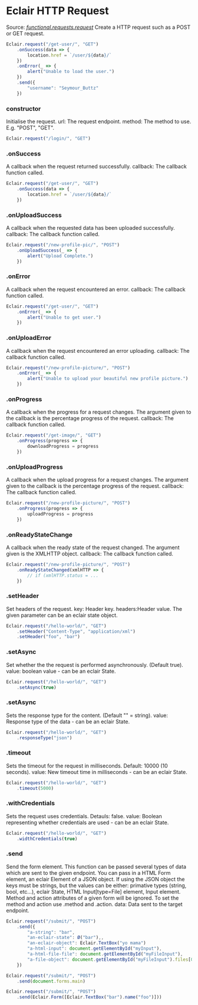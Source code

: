 # Eclair HTTP Request

Source: [_functional.requests.request_](https://github.com/SamGarlick/Eclair/tree/main/src/functional/requests/request.js)
Create a HTTP request such as a POST or GET request.
```javascript
Eclair.request("/get-user/", "GET")
    .onSuccess(data => {
        location.href = `/user/${data}/`
    })
    .onError(_ => {
        alert("Unable to load the user.")
    })
    .send({
        "username": "Seymour_Buttz"
    })
```
### constructor
Initialise the request.
url: The request endpoint.
method: The method to use. E.g. "POST", "GET".
```javascript
Eclair.request("/login/", "GET")
```
### .onSuccess
A callback when the request returned successfully.
callback: The callback function called.
```javascript
Eclair.request("/get-user/", "GET")
    .onSuccess(data => {
        location.href = `/user/${data}/`
    })
```
### .onUploadSuccess
A callback when the requested data has been uploaded successfully.
callback: The callback function called.
```javascript
Eclair.request("/new-profile-pic/", "POST")
    .onUploadSuccess(_ => {
        alert("Upload Complete.")
    })
```
### .onError
A callback when the request encountered an error.
callback: The callback function called.
```javascript
Eclair.request("/get-user/", "GET")
    .onError(_ => {
        alert("Unable to get user.")
    })
```
### .onUploadError
A callback when the request encountered an error uploading.
callback: The callback function called.
```javascript
Eclair.request("/new-profile-picture/", "POST")
    .onError(_ => {
        alert("Unable to upload your beautiful new profile picture.")
    })
```
### .onProgress
A callback when the progress for a request changes. The argument given to the callback is the percentage progress of the request.
callback: The callback function called.
```javascript
Eclair.request("/get-image/", "GET")
    .onProgress(progress => {
        downloadProgress = progress
    })
```
### .onUploadProgress
A callback when the upload progress for a request changes. The argument given to the callback is the percentage progress of the request.
callback: The callback function called.
```javascript
Eclair.request("/new-profile-picture/", "POST")
    .onProgress(progress => {
        uploadProgress = progress
    })
```
### .onReadyStateChange
A callback when the ready state of the request changed. The argument given is the XMLHTTP object.
callback: The callback function called.
```javascript
Eclair.request("/new-profile-picture/", "POST")
    .onReadyStateChanged(xmlHTTP => {
        // if (xmlHTTP.status = ...
    })
```
### .setHeader
Set headers of the request.
key: Header key.
headers:Header value. The given parameter can be an eclair state object.
```javascript
Eclair.request("/hello-world/", "GET")
    .setHeader("Content-Type", "application/xml")
    .setHeader("foo", "bar")
```
### .setAsync
Set whether the the request is performed asynchronously. (Default true).
value: boolean value - can be an eclair State.
```javascript
Eclair.request("/hello-world/", "GET")
    .setAsync(true)
```
### .setAsync
Sets the response type for the content. (Default "" = string).
value: Response type of the data - can be an eclair State.
```javascript
Eclair.request("/hello-world/", "GET")
    .responseType("json")
```
### .timeout
Sets the timeout for the request in milliseconds. Default: 10000 (10 seconds).
value: New timeout time in milliseconds - can be an eclair State.
```javascript
Eclair.request("/hello-world/", "GET")
    .timeout(5000)
```
### .withCredentials
Sets the request uses credentials. Detauls: false.
value: Boolean representing whether credentials are used - can be an eclair State.
```javascript
Eclair.request("/hello-world/", "GET")
    .widthCredentials(true)
```
### .send
Send the form element. This function can be passed several types of data which are sent to the given endpoint. You can pass in a HTML Form element, an eclair Element of a JSON object. If using the JSON object the keys must be strings, but the values can be either: primative types (string, bool, etc...), eclair State, HTML Input[type=File] element, Input element. Method and action attributes of a given form will be ignored. To set the method and action use .method and .action.
data: Data sent to the target endpoint.
```javascript
Eclair.request("/submit/", "POST")
    .send({
        "a-string": "bar",
        "an-eclair-state": Ø("bar"),,
        "an-eclair-object": Eclair.TextBox("yo mama")
        "a-html-input": document.getElementById("myInput"),
        "a-html-file-file": document.getElementById("myFileInput"),
        "a-file-object": document.getElementById("myFileInput").files[0]
    })

Eclair.request("/submit/", "POST")
    .send(document.forms.main)

Eclair.request("/submit/", "POST")
    .send(Eclair.Form([Eclair.TextBox("bar").name("foo")]))
```